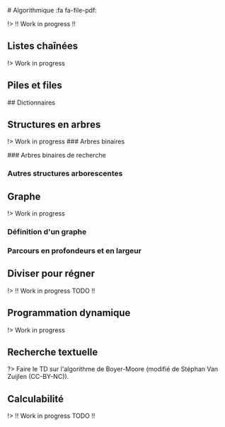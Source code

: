 # Algorithmique <span onclick="window.print()" class="pdf-link"> :fa fa-file-pdf:</span>

!> !! Work in progress !!


## Listes chaînées
!> Work in progress 
## Piles et files

## Dictionnaires



## Structures en arbres
!> Work in progress 
### Arbres binaires

### Arbres binaires de recherche

### Autres structures arborescentes



## Graphe
!> Work in progress 
### Définition d'un graphe

### Parcours en profondeurs et en largeur



## Diviser pour régner

!> !! Work in progress TODO !!



## Programmation dynamique

!> Work in progress 

## Recherche textuelle

?> Faire le TD sur l'algorithme de Boyer-Moore (modifié de Stéphan Van Zuijlen (CC-BY-NC)).

## Calculabilité

!> !! Work in progress TODO !!